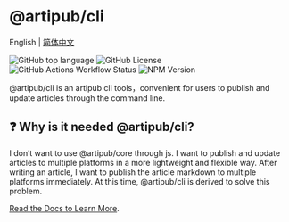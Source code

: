 # @artipub/cli

English | [简体中文](./README_zh-CN.md)

![GitHub top language](https://img.shields.io/github/languages/top/artipub/artipub)
![GitHub License](https://img.shields.io/github/license/artipub/artipub)
![GitHub Actions Workflow Status](https://img.shields.io/github/actions/workflow/status/artipub/artipub/publish.yml)
![NPM Version](https://img.shields.io/npm/v/%40artipub%2Fcli)

@artipub/cli is an artipub cli tools，convenient for users to publish and update articles through the command line.

## ❓ Why is it needed @artipub/cli?

I don’t want to use @artipub/core through js. I want to publish and update articles to multiple platforms in a more lightweight and flexible way. After writing an article, I want to publish the article markdown to multiple platforms immediately. At this time, @artipub/cli is derived to solve this problem.

[Read the Docs to Learn More](https://artipub.github.io/artipub/).
